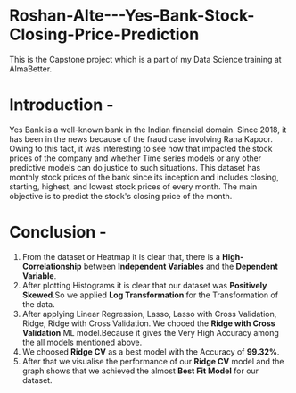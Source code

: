 # Roshan-Alte---Yes-Bank-Stock-Closing-Price-Prediction
This is the Capstone project which is a part of my Data Science training at AlmaBetter.

# Introduction -
Yes Bank is a well-known bank in the Indian financial domain. Since 2018, it has been in the news because of the fraud case involving Rana Kapoor. Owing to this fact, it was interesting to see how that impacted the stock prices of the company and whether Time series models or any other predictive models can do justice to such situations. This dataset has monthly stock prices of the bank since its inception and includes closing, starting, highest, and lowest stock prices of every month. The main objective is to predict the stock's closing price of the month.

# Conclusion - 
1. From the dataset or Heatmap it is clear that, there is a **High-Correlationship** between **Independent Variables** and the **Dependent Variable**.
2. After plotting Histograms it is clear that our dataset was **Positively Skewed**.So we applied **Log Transformation** for the Transformation of the data.
2. After applying Linear Regression, Lasso, Lasso with Cross Validation, Ridge, Ridge with Cross Validation. We chooed the **Ridge with Cross Validation** ML model.Because it gives the Very High Accuracy among the all models mentioned above.
3. We choosed **Ridge CV** as a best model with the Accuracy of **99.32%**.
4. After that we visualise the performance of our **Ridge CV** model and the graph shows that we achieved the almost **Best Fit Model** for our dataset.
